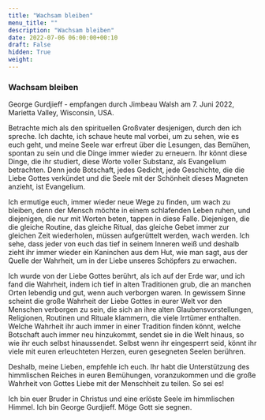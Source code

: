 ```yaml
---
title: "Wachsam bleiben"
menu_title: ""
description: "Wachsam bleiben"
date: 2022-07-06 06:00:00+00:10
draft: False
hidden: True
weight:
---
```

### Wachsam bleiben

George Gurdjieff - empfangen durch Jimbeau Walsh am 7. Juni 2022, Marietta Valley, Wisconsin, USA.

Betrachte mich als den spirituellen Großvater desjenigen, durch den ich spreche. Ich dachte, ich schaue heute mal vorbei, um zu sehen, wie es euch geht, und meine Seele war erfreut über die Lesungen, das Bemühen, spontan zu sein und die Dinge immer wieder zu erneuern. Ihr könnt diese Dinge, die ihr studiert, diese Worte voller Substanz, als Evangelium betrachten. Denn jede Botschaft, jedes Gedicht, jede Geschichte, die die Liebe Gottes verkündet und die Seele mit der Schönheit dieses Magneten anzieht, ist Evangelium.

Ich ermutige euch, immer wieder neue Wege zu finden, um wach zu bleiben, denn der Mensch möchte in einem schlafenden Leben ruhen, und diejenigen, die nur mit Worten beten, tappen in diese Falle. Diejenigen, die die gleiche Routine, das gleiche Ritual, das gleiche Gebet immer zur gleichen Zeit wiederholen, müssen aufgerüttelt werden, wach werden. Ich sehe, dass jeder von euch das tief in seinem Inneren weiß und deshalb zieht ihr immer wieder ein Kaninchen aus dem Hut, wie man sagt, aus der Quelle der Wahrheit, um in der Liebe unseres Schöpfers zu erwachen.

Ich wurde von der Liebe Gottes berührt, als ich auf der Erde war, und ich fand die Wahrheit, indem ich tief in alten Traditionen grub, die an manchen Orten lebendig und gut, wenn auch verborgen waren. In gewissem Sinne scheint die große Wahrheit der Liebe Gottes in eurer Welt vor den Menschen verborgen zu sein, die sich an ihre alten Glaubensvorstellungen, Religionen, Routinen und Rituale klammern, die viele Irrtümer enthalten. Welche Wahrheit ihr auch immer in einer Tradition finden könnt, welche Botschaft auch immer neu hinzukommt, sendet sie in die Welt hinaus, so wie ihr euch selbst hinaussendet. Selbst wenn ihr eingesperrt seid, könnt ihr viele mit euren erleuchteten Herzen, euren gesegneten Seelen berühren.

Deshalb, meine Lieben, empfehle ich euch. Ihr habt die Unterstützung des himmlischen Reiches in euren Bemühungen, voranzukommen und die große Wahrheit von Gottes Liebe mit der Menschheit zu teilen. So sei es!

Ich bin euer Bruder in Christus und eine erlöste Seele im himmlischen Himmel. Ich bin George Gurdjieff. Möge Gott sie segnen.
